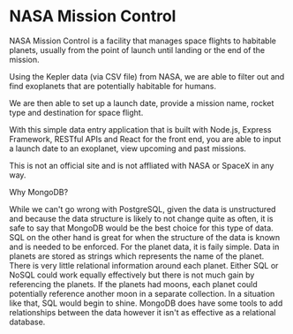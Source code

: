 # NASA Mission Control

NASA Mission Control is a facility that manages space flights to habitable planets, usually from the point of launch until landing or the end of the mission. 

Using the Kepler data (via CSV file) from NASA, we are able to filter out and find exoplanets that are potentially habitable for humans. 

We are then able to set up a launch date, provide a mission name, rocket type and destination for space flight. 

With this simple data entry application that is built with Node.js, Express Framework, RESTful APIs and React for the front end, you are able to input a launch date to an exoplanet, view upcoming and past missions. 

This is not an official site and is not affliated with NASA or SpaceX in any way.

Why MongoDB? 

While we can't go wrong with PostgreSQL, given the data is unstructured and because the data structure is likely to not change quite as often, it is safe to say that MongoDB would be the best choice for this type of data. SQL on the other hand is great for when the structure of the data is known and is needed to be enforced. For the planet data, it is faily simple. Data in planets are stored as strings which represents the name of the planet. There is very little relational information around each planet. Either SQL or NoSQL could work equally effectively but there is not much gain by referencing the planets. If the planets had moons, each planet could potentially reference another moon in a separate collection. In a situation like that, SQL would begin to shine. MongoDB does have some tools to add relationships between the data however it isn't as effective as a relational database. 